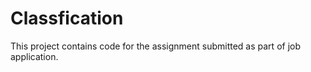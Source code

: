 # Classfication
This project contains code for the assignment submitted as part of job application.
